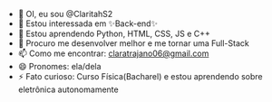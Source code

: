- 👋 OI, eu sou @ClaritahS2
- 👀 Estou interessada em ✨Back-end✨
- 🌱 Estou aprendendo Python, HTML, CSS, JS e C++
- 💞️ Procuro me desenvolver melhor e me tornar uma Full-Stack
- 📫 Como me encontrar: claratrajano06@gmail.com
- 😄 Pronomes: ela/dela
- ⚡ Fato curioso: Curso Física(Bacharel) e estou aprendendo sobre eletrônica autonomamente

<!---
ClaritahS2/ClaritahS2 is a ✨ special ✨ repository because its `README.md` (this file) appears on your GitHub profile.
You can click the Preview link to take a look at your changes.
--->
